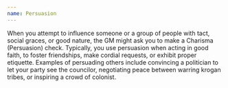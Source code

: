 ```yaml
---
name: Persuasion
---
```

When you attempt to influence someone or a group of people with tact, social graces, or good nature, 
the GM might ask you to make a Charisma (Persuasion) check. Typically, you use persuasion when 
acting in good faith, to foster friendships, make cordial requests, or exhibit proper etiquette. 
Examples of persuading others include convincing a politician to let your party see the councilor, 
negotiating peace between warring krogan tribes, or inspiring a crowd of colonist.